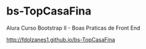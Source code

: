 # bs-TopCasaFina
Alura Curso Bootstrap II - Boas Praticas de Front End

http://fdolzanes1.github.io/bs-TopCasaFina
